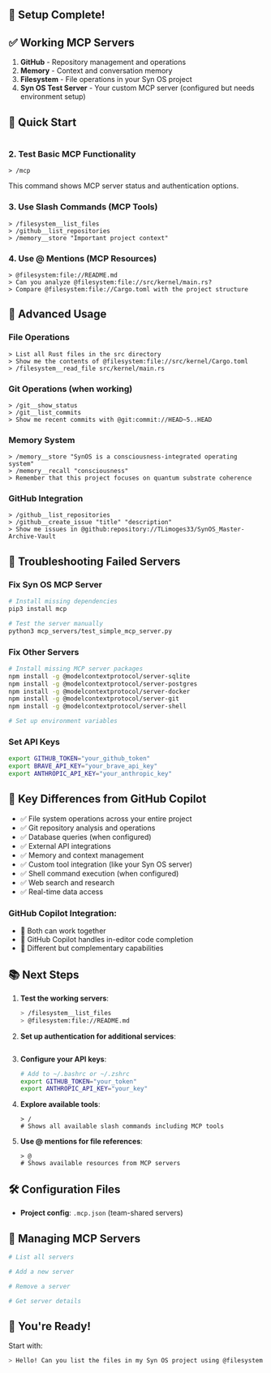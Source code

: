 
## 🎉 Setup Complete!


## ✅ Working MCP Servers

1. **GitHub** - Repository management and operations
2. **Memory** - Context and conversation memory
3. **Filesystem** - File operations in your Syn OS project
4. **Syn OS Test Server** - Your custom MCP server (configured but needs environment setup)

## 🚀 Quick Start


```bash
```

### 2. Test Basic MCP Functionality

```
> /mcp
```

This command shows MCP server status and authentication options.

### 3. Use Slash Commands (MCP Tools)

```
> /filesystem__list_files
> /github__list_repositories
> /memory__store "Important project context"
```

### 4. Use @ Mentions (MCP Resources)

```
> @filesystem:file://README.md
> Can you analyze @filesystem:file://src/kernel/main.rs?
> Compare @filesystem:file://Cargo.toml with the project structure
```

## 🔧 Advanced Usage

### File Operations

```
> List all Rust files in the src directory
> Show me the contents of @filesystem:file://src/kernel/Cargo.toml
> /filesystem__read_file src/kernel/main.rs
```

### Git Operations (when working)

```
> /git__show_status
> /git__list_commits
> Show me recent commits with @git:commit://HEAD~5..HEAD
```

### Memory System

```
> /memory__store "SynOS is a consciousness-integrated operating system"
> /memory__recall "consciousness"
> Remember that this project focuses on quantum substrate coherence
```

### GitHub Integration

```
> /github__list_repositories
> /github__create_issue "title" "description"
> Show me issues in @github:repository://TLimoges33/SynOS_Master-Archive-Vault
```

## 🔨 Troubleshooting Failed Servers

### Fix Syn OS MCP Server

```bash
# Install missing dependencies
pip3 install mcp

# Test the server manually
python3 mcp_servers/test_simple_mcp_server.py
```

### Fix Other Servers

```bash
# Install missing MCP server packages
npm install -g @modelcontextprotocol/server-sqlite
npm install -g @modelcontextprotocol/server-postgres
npm install -g @modelcontextprotocol/server-docker
npm install -g @modelcontextprotocol/server-git
npm install -g @modelcontextprotocol/server-shell

# Set up environment variables
```

### Set API Keys

```bash
export GITHUB_TOKEN="your_github_token"
export BRAVE_API_KEY="your_brave_api_key"
export ANTHROPIC_API_KEY="your_anthropic_key"
```

## 🎯 Key Differences from GitHub Copilot


- ✅ File system operations across your entire project
- ✅ Git repository analysis and operations
- ✅ Database queries (when configured)
- ✅ External API integrations
- ✅ Memory and context management
- ✅ Custom tool integration (like your Syn OS server)
- ✅ Shell command execution (when configured)
- ✅ Web search and research
- ✅ Real-time data access

### GitHub Copilot Integration:

- 🤝 Both can work together
- 🤝 GitHub Copilot handles in-editor code completion
- 🤝 Different but complementary capabilities

## 📚 Next Steps

1. **Test the working servers**:

   ```bash
   > /filesystem__list_files
   > @filesystem:file://README.md
   ```

2. **Set up authentication for additional services**:

   ```bash
   ```

3. **Configure your API keys**:

   ```bash
   # Add to ~/.bashrc or ~/.zshrc
   export GITHUB_TOKEN="your_token"
   export ANTHROPIC_API_KEY="your_key"
   ```

4. **Explore available tools**:

   ```
   > /
   # Shows all available slash commands including MCP tools
   ```

5. **Use @ mentions for file references**:
   ```
   > @
   # Shows available resources from MCP servers
   ```

## 🛠 Configuration Files

- **Project config**: `.mcp.json` (team-shared servers)

## 🔄 Managing MCP Servers

```bash
# List all servers

# Add a new server

# Remove a server

# Get server details
```

## 🎉 You're Ready!


Start with:

```bash
> Hello! Can you list the files in my Syn OS project using @filesystem:file://?
```
